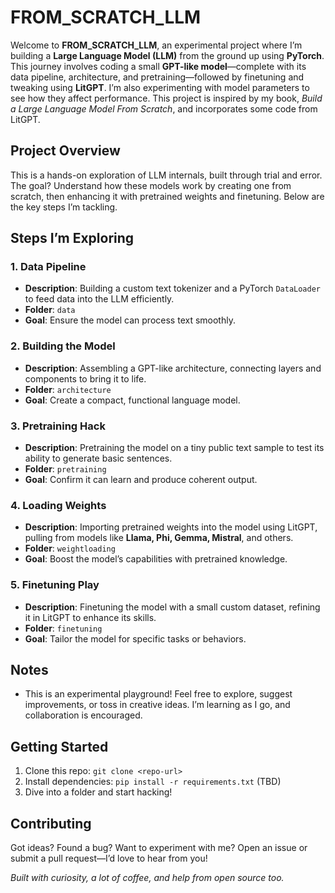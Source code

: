 # FROM_SCRATCH_LLM

Welcome to **FROM_SCRATCH_LLM**, an experimental project where I’m building a **Large Language Model (LLM)** from the ground up using **PyTorch**. This journey involves coding a small **GPT-like model**—complete with its data pipeline, architecture, and pretraining—followed by finetuning and tweaking using **LitGPT**. I’m also experimenting with model parameters to see how they affect performance. This project is inspired by my book, *Build a Large Language Model From Scratch*, and incorporates some code from LitGPT.

## Project Overview

This is a hands-on exploration of LLM internals, built through trial and error. The goal? Understand how these models work by creating one from scratch, then enhancing it with pretrained weights and finetuning. Below are the key steps I’m tackling.

## Steps I’m Exploring

### 1. Data Pipeline
- **Description**: Building a custom text tokenizer and a PyTorch `DataLoader` to feed data into the LLM efficiently.
- **Folder**: `data`
- **Goal**: Ensure the model can process text smoothly.

### 2. Building the Model
- **Description**: Assembling a GPT-like architecture, connecting layers and components to bring it to life.
- **Folder**: `architecture`
- **Goal**: Create a compact, functional language model.

### 3. Pretraining Hack
- **Description**: Pretraining the model on a tiny public text sample to test its ability to generate basic sentences.
- **Folder**: `pretraining`
- **Goal**: Confirm it can learn and produce coherent output.

### 4. Loading Weights
- **Description**: Importing pretrained weights into the model using LitGPT, pulling from models like **Llama, Phi, Gemma, Mistral**, and others.
- **Folder**: `weightloading`
- **Goal**: Boost the model’s capabilities with pretrained knowledge.

### 5. Finetuning Play
- **Description**: Finetuning the model with a small custom dataset, refining it in LitGPT to enhance its skills.
- **Folder**: `finetuning`
- **Goal**: Tailor the model for specific tasks or behaviors.

## Notes
- This is an experimental playground! Feel free to explore, suggest improvements, or toss in creative ideas. I’m learning as I go, and collaboration is encouraged.

## Getting Started
1. Clone this repo: `git clone <repo-url>`
2. Install dependencies: `pip install -r requirements.txt` (TBD)
3. Dive into a folder and start hacking!

## Contributing
Got ideas? Found a bug? Want to experiment with me? Open an issue or submit a pull request—I’d love to hear from you!


*Built with curiosity, a lot of coffee, and help from open source too.*
